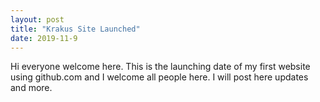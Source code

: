 ```yaml
---
layout: post
title: "Krakus Site Launched"
date: 2019-11-9
---
```


Hi everyone welcome here. This is the launching date of my first website using github.com and I welcome all people here.
I will post here updates and more.
